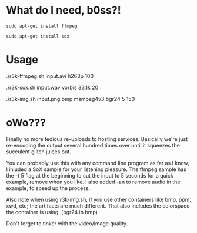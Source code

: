 # What do I need, b0ss?!

```sudo apt-get install ffmpeg```

```sudo apt-get install sox```

# Usage
./r3k-ffmpeg.sh input.avi h263p 100

./r3k-sox.sh input.wav vorbis 33.1k 20

./r3k-img.sh input.png bmp msmpeg4v3 bgr24 5 150

# oWo???
Finally no more tedious re-uploads to hosting services.
Basically we're just re-encoding the output several hundred times over until it squeezes the succulent glitch juices out.

You can probably use this with any command line program as far as I know, I inluded a SoX sample for your listening pleasure.
The ffmpeg sample has the -t 5 flag at the beginning to cut the input to 5 seconds for a quick example, remove when you like. I also added -an to remove audio in the example, to speed up the process.
 
Also note when using r3k-img.sh, if you use other containers like bmp, ppm, xwd, etc; the artifacts are much different. That also includes the colorspace the container is using. (bgr24 in bmp)


Don't forget to tinker with the video/image quality.
